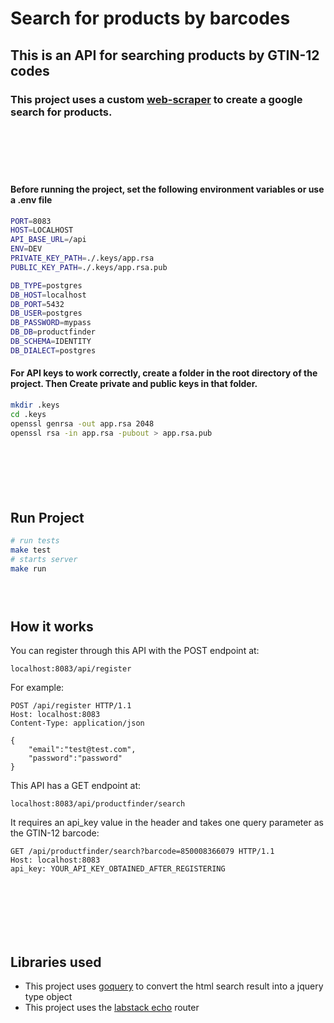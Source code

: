 # Search for products by barcodes

## This is an API for searching products by GTIN-12 codes

### This project uses a custom [web-scraper](https://google.com) to create a google search for products. 

### &nbsp;
### &nbsp;

#### Before running the project, set the following environment variables or use a .env file
``` bash
PORT=8083
HOST=LOCALHOST
API_BASE_URL=/api
ENV=DEV
PRIVATE_KEY_PATH=./.keys/app.rsa
PUBLIC_KEY_PATH=./.keys/app.rsa.pub

DB_TYPE=postgres
DB_HOST=localhost
DB_PORT=5432
DB_USER=postgres
DB_PASSWORD=mypass
DB_DB=productfinder
DB_SCHEMA=IDENTITY
DB_DIALECT=postgres
```

#### For API keys to work correctly, create a folder in the root directory of the project. Then Create private and public keys in that folder.
``` bash
mkdir .keys
cd .keys
openssl genrsa -out app.rsa 2048
openssl rsa -in app.rsa -pubout > app.rsa.pub
```

### &nbsp;
### &nbsp;

## Run Project
```bash
# run tests
make test
# starts server
make run
```
### &nbsp;

## How it works
You can register through this API with the POST endpoint at:
``` 
localhost:8083/api/register
```
For example:
``` HTTP
POST /api/register HTTP/1.1
Host: localhost:8083
Content-Type: application/json

{
    "email":"test@test.com",
    "password":"password"
}
```

This API has a GET endpoint at:
``` 
localhost:8083/api/productfinder/search
```
It requires an api_key value in the header and takes one query parameter as the GTIN-12 barcode:

``` HTTP
GET /api/productfinder/search?barcode=850008366079 HTTP/1.1
Host: localhost:8083
api_key: YOUR_API_KEY_OBTAINED_AFTER_REGISTERING
 
```



### &nbsp;
### &nbsp;

## Libraries used
* This project uses [goquery](https://github.com/PuerkitoBio/goquery) to convert the html search result into a jquery type object
* This project uses the [labstack echo](https://github.com/labstack/echo) router

